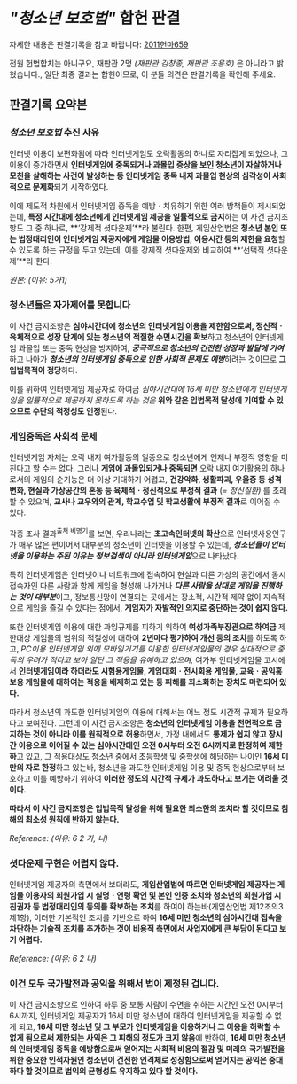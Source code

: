 
# *"청소년 보호법"* 합헌 판결
자세한 내용은 판결기록을 참고 바랍니다: [2011헌마659](http://search.ccourt.go.kr/ths/pr/ths_pr0101_P1.do?seq=0&cname=&eventNum=33279&eventNo=2011%ED%97%8C%EB%A7%88659&pubFlag=0&cId=010200&selectFont=)

전원 헌법합치는 아니구요, 재판관 2명 *(재판관 김창종, 재판관 조용호)* 은 아니라고 밝혔습니다., 일단 최종 결과는 합헌이므로, 이 분들 의견은 판결기록을 확인해 주세요.

## 판결기록 요약본
### *청소년 보호법* 추진 사유
인터넷 이용이 보편화됨에 따라 인터넷게임도 오락활동의 하나로 자리잡게 되었으나, 그 이용이 증가하면서 **인터넷게임에 중독되거나 과몰입 증상을 보인 청소년이 자살하거나 모친을 살해하는 사건이 발생하는 등 인터넷게임 중독 내지 과몰입 현상의 심각성이 사회적으로 문제화**되기 시작하였다.  

이에 제도적 차원에서 인터넷게임 중독을 예방ㆍ치유하기 위한 여러 방책들이 제시되었는데, **특정 시간대에 청소년에게 인터넷게임 제공을 일률적으로 금지**하는 이 사건 금지조항도 그 중 하나로, **‘강제적 셧다운제’**라 불린다. 한편, 게임산업법은 **청소년 본인 또는 법정대리인이 인터넷게임 제공자에게 게임물 이용방법, 이용시간 등의 제한을 요청**할 수 있도록 하는 규정을 두고 있는데, 이를 강제적 셧다운제와 비교하여 **‘선택적 셧다운제’**라 한다.  

_원본: (이유: 5가1)_

### 청소년들은 자가제어를 못합니다
이 사건 금지조항은 **심야시간대에 청소년의 인터넷게임 이용을 제한함으로써, 정신적ㆍ육체적으로 성장 단계에 있는 청소년의 적절한 수면시간을 확보**하고 청소년의 인터넷게임 과몰입 또는 중독 현상을 방지하여, ***궁극적으로 청소년의 건전한 성장과 발달에 기여***하고 나아가 ***청소년의 인터넷게임 중독으로 인한 사회적 문제도 예방***하려는 것이므로 **그 입법목적이 정당**하다.  
  
이를 위하여 인터넷게임 제공자로 하여금 *심야시간대에 16세 미만 청소년에게 인터넷게임을 일률적으로 제공하지 못하도록 하는 것은* **위와 같은 입법목적 달성에 기여할 수 있으므로 수단의 적정성도 인정**된다.

### 게임중독은 사회적 문제
인터넷게임 자체는 오락 내지 여가활동의 일종으로 청소년에게 언제나 부정적 영향을 미친다고 할 수는 없다. 그러나 **게임에 과몰입되거나 중독되면** 오락 내지 여가활용의 하나로서의 게임의 순기능은 더 이상 기대하기 어렵고, **건강악화, 생활파괴, 우울증 등 성격변화, 현실과 가상공간의 혼동 등 육체적ㆍ정신적으로 부정적 결과** (*= 정신질환)* 를 초래할 수 있으며, **교사나 교우와의 관계, 학교수업 및 학교생활에 부정적 결과**로 이어질 수 있다.

각종 조사 결과<sup>출처 비명기</sup>를 보면, 우리나라는 **초고속인터넷의 확산**으로 인터넷사용인구가 매우 많은 편이어서 대부분의 청소년이 인터넷을 이용할 수 있는데, ***청소년들이 인터넷을 이용하는 주된 이유는 정보검색이 아니라 인터넷게임***으로 나타났다. 

특히 인터넷게임은 인터넷이나 네트워크에 접속하여 현실과 다른 가상의 공간에서 동시 접속자인 다른 사람과 함께 게임을 형성해 나가거나 ***다른 사람을 상대로 게임을 진행하는 것이 대부분***이고, 정보통신망이 연결되는 곳에서는 장소적, 시간적 제약 없이 지속적으로 게임을 즐길 수 있다는 점에서, **게임자가 자발적인 의지로 중단하는 것이 쉽지 않다.**

또한 인터넷게임 이용에 대한 과잉규제를 피하기 위하여 **여성가족부장관으로 하여금** 제한대상 게임물의 범위의 적절성에 대하여 **2년마다 평가하여 개선 등의 조치**를 하도록 하고, *PC이용 인터넷게임 외에 모바일기기를 이용한 인터넷게임물의 경우 상대적으로 중독의 우려가 적다고 보아 일단 그 적용을 유예하고 있으며,* 여가부 인터넷게임물 고시에서 **인터넷게임이라 하더라도 시험용게임물, 게임대회ㆍ전시회용 게임물, 교육ㆍ공익홍보용 게임물에 대하여는 적용을 배제하고 있는 등 피해를 최소화하는 장치도 마련되어 있다.**

따라서 청소년의 과도한 인터넷게임의 이용에 대해서는 어느 정도 시간적 규제가 필요하다고 보여진다. 그런데 이 사건 금지조항은 **청소년의 인터넷게임 이용을 전면적으로 금지하는 것이 아니라 이를 원칙적으로 허용**하면서, 가정 내에서도 **통제가 쉽지 않고 장시간 이용으로 이어질 수 있는 심야시간대인 오전 0시부터 오전 6시까지로 한정하여 제한하**고 있고, 그 적용대상도 청소년 중에서 초등학생 및 중학생에 해당하는 나이인 **16세 미만의 자로 한정**하고 있는바, 청소년을 과도한 인터넷게임 이용 및 중독 현상으로부터 보호하고 이를 예방하기 위하여 **이러한 정도의 시간적 규제가 과도하다고 보기는 어려울 것이다.**

**따라서 이 사건 금지조항은 입법목적 달성을 위해 필요한 최소한의 조치라 할 것이므로 침해의 최소성 원칙에 반하지 않는다.**

_Reference: (이유: 6 2 가, 나)_

### 셧다운제 구현은 어렵지 않다.

인터넷게임 제공자의 측면에서 보더라도, **게임산업법에 따르면 인터넷게임 제공자는 게임물 이용자의 회원가입 시 실명ㆍ연령 확인 및 본인 인증 조치와 청소년의 회원가입 시 친권자 등 법정대리인의 동의를 확보하는 조치**를 하여야 하는바(게임산언법 제12조의3 제1항), 이러한 기본적인 조치를 기반으로 하여 **16세 미만 청소년의 심야시간대 접속을 차단하는 기술적 조치를 추가하는 것이 비용적 측면에서 사업자에게 큰 부담이 된다고 보기 어렵다.**

_Reference: (이유: 6 2 나)_


### 이건 모두 국가발전과 공익을 위해서 법이 제정된 겁니다.
이 사건 금지조항으로 인하여 하루 중 보통 사람이 수면을 취하는 시간인 오전 0시부터 6시까지, 인터넷게임 제공자가 16세 미만 청소년에 대하여 인터넷게임을 제공할 수 없게 되고, **16세 미만 청소년 및 그 부모가 인터넷게임을 이용하거나 그 이용을 허락할 수 없게 됨으로써 제한되는 사익은 그 피해의 정도가 크지 않음**에 반하여, **16세 미만 청소년의 인터넷게임 중독을 예방함으로써 얻어지는 사회적 비용의 절감 및 미래의 국가발전을 위한 중요한 인적자원인 청소년이 건전한 인격체로 성장함으로써 얻어지는 공익은 중대하다 할 것이므로 법익의 균형성도 유지하고 있다 할 것이다.**

